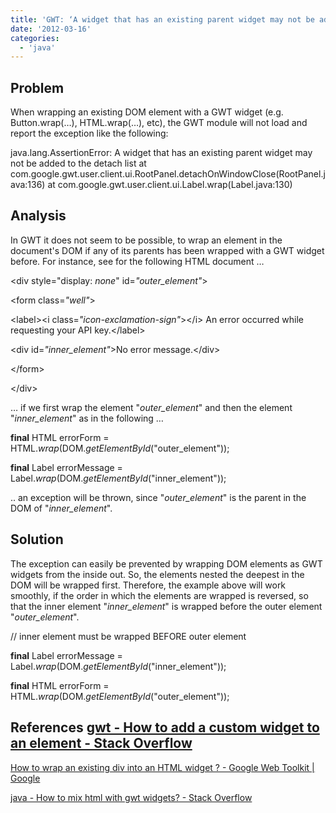 ```yaml
---
title: 'GWT: ‘A widget that has an existing parent widget may not be added to the detach list’'
date: '2012-03-16'
categories:
  - 'java'
---
```


## Problem

When wrapping an existing DOM element with a GWT widget (e.g. Button.wrap(…), HTML.wrap(…), etc), the GWT module will not load and report the exception like the following:

java.lang.AssertionError: A widget that has an existing parent widget may not be added to the detach list at com.google.gwt.user.client.ui.RootPanel.detachOnWindowClose(RootPanel.java:136) at com.google.gwt.user.client.ui.Label.wrap(Label.java:130)

## Analysis

In GWT it does not seem to be possible, to wrap an element in the document's DOM if any of its parents has been wrapped with a GWT widget before. For instance, see for the following HTML document …

<div style\="display: _none_" id\=_"outer\_element"_\>

<form class\=_"well"_\>

<label\><i class\=_"icon-exclamation-sign"_\></i\> An error occurred while requesting your API key.</label\>

<div id\=_"inner_element"_\>No error message.</div\>

</form\>

</div\>

… if we first wrap the element "_outer_element_" and then the element "_inner_element_" as in the following …

**final** HTML errorForm = HTML._wrap_(DOM._getElementById_("outer_element"));

**final** Label errorMessage = Label._wrap_(DOM._getElementById_("inner_element"));

.. an exception will be thrown, since "_outer_element_" is the parent in the DOM of "_inner_element_".

## Solution

The exception can easily be prevented by wrapping DOM elements as GWT widgets from the inside out. So, the elements nested the deepest in the DOM will be wrapped first. Therefore, the example above will work smoothly, if the order in which the elements are wrapped is reversed, so that the inner element "_inner_element_" is wrapped before the outer element "_outer_element_".

// inner element must be wrapped BEFORE outer element

**final** Label errorMessage = Label._wrap_(DOM._getElementById_("inner_element"));

**final** HTML errorForm = HTML._wrap_(DOM._getElementById_("outer_element"));

## References [gwt - How to add a custom widget to an element - Stack Overflow](http://stackoverflow.com/questions/6183181/how-to-add-a-custom-widget-to-an-element)

[How to wrap an existing div into an HTML widget ? - Google Web Toolkit | Google](http://groups.google.com/group/google-web-toolkit/browse_thread/thread/62ed8f0f9221eb2b 'How to wrap an existing div into an HTML widget ? - Google Web Toolkit | Google Groups')

[java - How to mix html with gwt widgets? - Stack Overflow](http://stackoverflow.com/questions/3685680/how-to-mix-html-with-gwt-widgets 'java - How to mix html with gwt widgets? - Stack Overflow')
